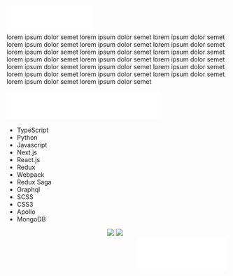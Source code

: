 <div>
	<img alt="About me" title="About me" height="60" fill="rgb(255, 255, 255)" src="./about-me.svg" />
  &#xa0;
  <div>lorem ipsum dolor semet lorem ipsum dolor semet lorem ipsum dolor semet lorem ipsum dolor semet lorem ipsum dolor semet lorem ipsum dolor semet lorem ipsum dolor semet lorem ipsum dolor semet lorem ipsum dolor semet lorem ipsum dolor semet lorem ipsum dolor semet lorem ipsum dolor semet lorem ipsum dolor semet lorem ipsum dolor semet lorem ipsum dolor semet lorem ipsum dolor semet lorem ipsum dolor semet lorem ipsum dolor semet lorem ipsum dolor semet lorem ipsum dolor semet </div>
  &#xa0;
</div>

<img alt="Programming Tech" title="Programming Tech" height="60" fill="rgb(255, 255, 255)" src="./programming-tech.svg" />

<ul>
        <li>TypeScript</li>
        <li>Python</li>
        <li>Javascript</li>
        <li>Next.js</li>
        <li>React.js</li>
        <li>Redux</li>
        <li>Webpack</li>
        <li>Redux Saga</li>
        <li>Graphql</li>
	<li>SCSS</li>
	<li>CSS3</li>
        <li>Apollo</li>
        <li>MongoDB</li>
</ul>

<div align="center">
  <img src="https://github-readme-stats.vercel.app/api/?username=urtheaman&show_icons=true&theme=radical&count_private=true&line_height=24" />
<img src="https://github-readme-stats.vercel.app/api/top-langs/?username=urtheaman&langs_count=10&theme=radical&layout=compact" />
  &#xa0;
</div>

<div align="right">
	<img alt="urtheaman" title="urtheaman" height="75" fill="rgb(255, 255, 255)" src="./signature.svg" />
</div>

<!--<h4 align="center">
	🚧  Urtheaman 🚀 Under construction...  🚧
</h4>-->
